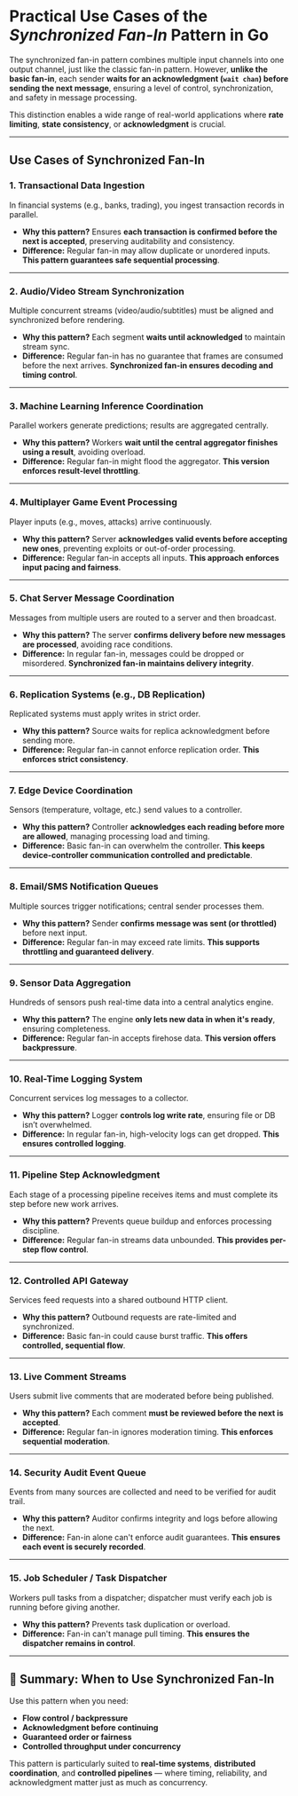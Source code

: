 # Practical Use Cases of the *Synchronized Fan-In* Pattern in Go

The synchronized fan-in pattern combines multiple input channels into one output channel, just like the classic fan-in pattern. However, **unlike the basic fan-in**, each sender **waits for an acknowledgment (`wait chan`) before sending the next message**, ensuring a level of control, synchronization, and safety in message processing.

This distinction enables a wide range of real-world applications where **rate limiting**, **state consistency**, or **acknowledgment** is crucial.

---

## Use Cases of Synchronized Fan-In

### 1. **Transactional Data Ingestion**

In financial systems (e.g., banks, trading), you ingest transaction records in parallel.

* **Why this pattern?** Ensures **each transaction is confirmed before the next is accepted**, preserving auditability and consistency.
* **Difference:** Regular fan-in may allow duplicate or unordered inputs. **This pattern guarantees safe sequential processing**.

---

### 2. **Audio/Video Stream Synchronization**

Multiple concurrent streams (video/audio/subtitles) must be aligned and synchronized before rendering.

* **Why this pattern?** Each segment **waits until acknowledged** to maintain stream sync.
* **Difference:** Regular fan-in has no guarantee that frames are consumed before the next arrives. **Synchronized fan-in ensures decoding and timing control**.

---

### 3. **Machine Learning Inference Coordination**

Parallel workers generate predictions; results are aggregated centrally.

* **Why this pattern?** Workers **wait until the central aggregator finishes using a result**, avoiding overload.
* **Difference:** Regular fan-in might flood the aggregator. **This version enforces result-level throttling**.

---

### 4. **Multiplayer Game Event Processing**

Player inputs (e.g., moves, attacks) arrive continuously.

* **Why this pattern?** Server **acknowledges valid events before accepting new ones**, preventing exploits or out-of-order processing.
* **Difference:** Regular fan-in accepts all inputs. **This approach enforces input pacing and fairness**.

---

### 5. **Chat Server Message Coordination**

Messages from multiple users are routed to a server and then broadcast.

* **Why this pattern?** The server **confirms delivery before new messages are processed**, avoiding race conditions.
* **Difference:** In regular fan-in, messages could be dropped or misordered. **Synchronized fan-in maintains delivery integrity**.

---

### 6. **Replication Systems (e.g., DB Replication)**

Replicated systems must apply writes in strict order.

* **Why this pattern?** Source waits for replica acknowledgment before sending more.
* **Difference:** Regular fan-in cannot enforce replication order. **This enforces strict consistency**.

---

### 7. **Edge Device Coordination**

Sensors (temperature, voltage, etc.) send values to a controller.

* **Why this pattern?** Controller **acknowledges each reading before more are allowed**, managing processing load and timing.
* **Difference:** Basic fan-in can overwhelm the controller. **This keeps device-controller communication controlled and predictable**.

---

### 8. **Email/SMS Notification Queues**

Multiple sources trigger notifications; central sender processes them.

* **Why this pattern?** Sender **confirms message was sent (or throttled)** before next input.
* **Difference:** Regular fan-in may exceed rate limits. **This supports throttling and guaranteed delivery**.

---

### 9. **Sensor Data Aggregation**

Hundreds of sensors push real-time data into a central analytics engine.

* **Why this pattern?** The engine **only lets new data in when it's ready**, ensuring completeness.
* **Difference:** Regular fan-in accepts firehose data. **This version offers backpressure**.

---

### 10. **Real-Time Logging System**

Concurrent services log messages to a collector.

* **Why this pattern?** Logger **controls log write rate**, ensuring file or DB isn’t overwhelmed.
* **Difference:** In regular fan-in, high-velocity logs can get dropped. **This ensures controlled logging**.

---

### 11. **Pipeline Step Acknowledgment**

Each stage of a processing pipeline receives items and must complete its step before new work arrives.

* **Why this pattern?** Prevents queue buildup and enforces processing discipline.
* **Difference:** Regular fan-in streams data unbounded. **This provides per-step flow control**.

---

### 12. **Controlled API Gateway**

Services feed requests into a shared outbound HTTP client.

* **Why this pattern?** Outbound requests are rate-limited and synchronized.
* **Difference:** Basic fan-in could cause burst traffic. **This offers controlled, sequential flow**.

---

### 13. **Live Comment Streams**

Users submit live comments that are moderated before being published.

* **Why this pattern?** Each comment **must be reviewed before the next is accepted**.
* **Difference:** Regular fan-in ignores moderation timing. **This enforces sequential moderation**.

---

### 14. **Security Audit Event Queue**

Events from many sources are collected and need to be verified for audit trail.

* **Why this pattern?** Auditor confirms integrity and logs before allowing the next.
* **Difference:** Fan-in alone can't enforce audit guarantees. **This ensures each event is securely recorded**.

---

### 15. **Job Scheduler / Task Dispatcher**

Workers pull tasks from a dispatcher; dispatcher must verify each job is running before giving another.

* **Why this pattern?** Prevents task duplication or overload.
* **Difference:** Fan-in can't manage pull timing. **This ensures the dispatcher remains in control**.

---

## 🔑 Summary: When to Use Synchronized Fan-In

Use this pattern when you need:

* **Flow control / backpressure**
* **Acknowledgment before continuing**
* **Guaranteed order or fairness**
* **Controlled throughput under concurrency**

This pattern is particularly suited to **real-time systems**, **distributed coordination**, and **controlled pipelines** — where timing, reliability, and acknowledgment matter just as much as concurrency.